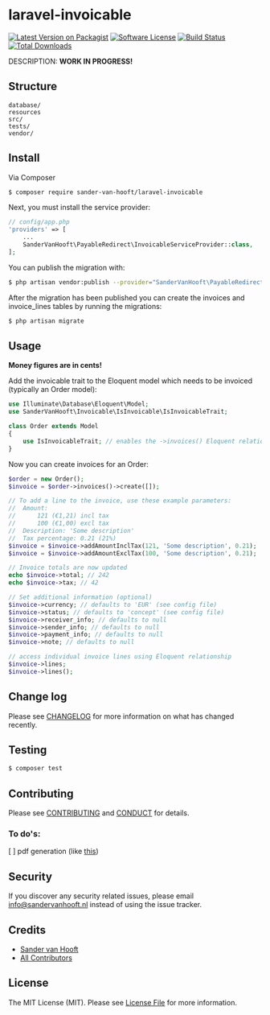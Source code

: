 # laravel-invoicable

[![Latest Version on Packagist][ico-version]][link-packagist]
[![Software License][ico-license]](LICENSE.md)
[![Build Status][ico-travis]][link-travis]
[![Total Downloads][ico-downloads]][link-downloads]

DESCRIPTION: __WORK IN PROGRESS!__

## Structure

```
database/
resources
src/
tests/
vendor/
```

## Install

Via Composer

``` bash
$ composer require sander-van-hooft/laravel-invoicable
```

Next, you must install the service provider:

``` php
// config/app.php
'providers' => [
    ...
    SanderVanHooft\PayableRedirect\InvoicableServiceProvider::class,
];
```

You can publish the migration with:

``` bash
$ php artisan vendor:publish --provider="SanderVanHooft\PayableRedirect\InvoicableServiceProvider" --tag="migrations"
```

After the migration has been published you can create the invoices and invoice_lines tables by running the migrations:

``` bash
$ php artisan migrate
```

## Usage

__Money figures are in cents!__

Add the invoicable trait to the Eloquent model which needs to be invoiced (typically an Order model):

``` php
use Illuminate\Database\Eloquent\Model;
use SanderVanHooft\Invoicable\IsInvoicable\IsInvoicableTrait;

class Order extends Model
{
    use IsInvoicableTrait; // enables the ->invoices() Eloquent relationship
}
```

Now you can create invoices for an Order:
``` php
$order = new Order();
$invoice = $order->invoices()->create([]);

// To add a line to the invoice, use these example parameters:
//  Amount:
//      121 (€1,21) incl tax
//      100 (€1,00) excl tax
//  Description: 'Some description'
//  Tax percentage: 0.21 (21%)
$invoice = $invoice->addAmountInclTax(121, 'Some description', 0.21);
$invoice = $invoice->addAmountExclTax(100, 'Some description', 0.21);

// Invoice totals are now updated
echo $invoice->total; // 242
echo $invoice->tax; // 42

// Set additional information (optional)
$invoice->currency; // defaults to 'EUR' (see config file)
$invoice->status; // defaults to 'concept' (see config file)
$invoice->receiver_info; // defaults to null
$invoice->sender_info; // defaults to null
$invoice->payment_info; // defaults to null
$invoice->note; // defaults to null

// access individual invoice lines using Eloquent relationship
$invoice->lines;
$invoice->lines();
```

## Change log

Please see [CHANGELOG](CHANGELOG.md) for more information on what has changed recently.

## Testing

``` bash
$ composer test
```

## Contributing

Please see [CONTRIBUTING](CONTRIBUTING.md) and [CONDUCT](CONDUCT.md) for details.

### To do's:
[ ] pdf generation (like [this](https://github.com/laravel/cashier/blob/7.0/src/Invoice.php#L249))

## Security

If you discover any security related issues, please email info@sandervanhooft.nl instead of using the issue tracker.

## Credits

- [Sander van Hooft][link-author]
- [All Contributors][link-contributors]

## License

The MIT License (MIT). Please see [License File](LICENSE.md) for more information.

[ico-version]: https://img.shields.io/packagist/v/sandervanhooft/laravel-invoicable.svg?style=flat-square
[ico-license]: https://img.shields.io/badge/license-MIT-brightgreen.svg?style=flat-square
[ico-travis]: https://img.shields.io/travis/sandervanhooft/laravel-invoicable/master.svg?style=flat-square
[ico-downloads]: https://img.shields.io/packagist/dt/sandervanhooft/laravel-invoicable.svg?style=flat-square

[link-packagist]: https://packagist.org/packages/sandervanhooft/laravel-invoicable
[link-travis]: https://travis-ci.org/sandervanhooft/laravel-invoicable
[link-downloads]: https://packagist.org/packages/sandervanhooft/laravel-invoicable
[link-author]: https://github.com/sandervanhooft
[link-contributors]: ../../contributors
